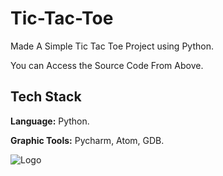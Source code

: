 # Tic-Tac-Toe

Made A Simple Tic Tac Toe Project using Python.

You can Access the Source Code From Above.


## Tech Stack

**Language:** Python.

**Graphic Tools:** Pycharm, Atom, GDB.


![Logo](https://raspberry-valley.azurewebsites.net/img/Python-01.jpg)
